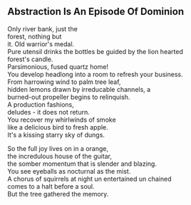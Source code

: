 Abstraction Is An Episode Of Dominion
-------------------------------------
Only river bank, just the  
forest, nothing but  
it. Old warrior's medal.  
Pure utensil drinks the bottles be guided by the lion hearted  
forest's candle.  
Parsimonious, fused quartz home!  
You develop headlong into a room to refresh your business.  
From harrowing wind to palm tree leaf,  
hidden lemons drawn by irreducable channels, a  
burned-out propeller begins to relinquish.  
A production fashions,  
deludes - it does not return.  
You recover my whirlwinds of smoke  
like a delicious bird to fresh apple.  
It's a kissing starry sky of dungs.  
  
So the full joy lives on in a orange,  
the incredulous house of the guitar,  
the somber momentum that is slender and blazing.  
You see eyeballs as nocturnal as the mist.  
A chorus of squirrels at night un entertained un chained  
comes to a halt before a soul.  
But the tree gathered the memory.  
